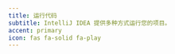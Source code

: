 ```yaml
---
title: 运行代码
subtitle: IntelliJ IDEA 提供多种方式运行您的项目。
accent: primary
icon: fas fa-solid fa-play
---
```


